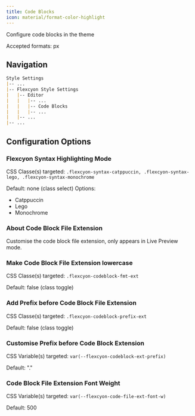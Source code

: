 ```yaml
---
title: Code Blocks
icon: material/format-color-highlight
---
```


Configure code blocks in the theme

Accepted formats: px

## Navigation

```md
Style Settings
|-- ...
|-- Flexcyon Style Settings
|   |-- Editor
|   |   |-- ...
|   |   |-- Code Blocks
|   |   |-- ...
|   |-- ...
|-- ...
```

## Configuration Options

### Flexcyon Syntax Highlighting Mode

CSS Classe(s) targeted: `.flexcyon-syntax-catppuccin,
.flexcyon-syntax-lego, .flexcyon-syntax-monochrome`

Default: none (class select)
Options:

- Catppuccin
- Lego
- Monochrome

### About Code Block File Extension
Customise the code block file extension, only appears in Live Preview mode.

### Make Code Block File Extension lowercase

CSS Classe(s) targeted: `.flexcyon-codeblock-fmt-ext`

Default: false (class toggle)

### Add Prefix before Code Block File Extension

CSS Classe(s) targeted: `.flexcyon-codeblock-prefix-ext`

Default: false (class toggle)

### Customise Prefix before Code Block Extension

CSS Variable(s) targeted: `var(--flexcyon-codeblock-ext-prefix)`

Default: "."

### Code Block File Extension Font Weight

CSS Variable(s) targeted: `var(--flexcyon-code-file-ext-font-w)`

Default: 500
